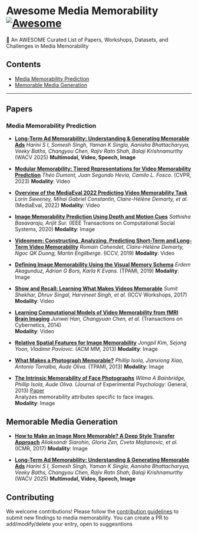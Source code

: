 # Awesome Media Memorability [![Awesome](https://awesome.re/badge.svg)](https://awesome.re)
🤩 An AWESOME Curated List of Papers, Workshops, Datasets, and Challenges in Media Memorability

## Contents
- [Media Memorability Prediction](#media-memorability-prediction)
- [Memorable Media Generation](#memorable-media-generation)

---

## Papers

### Media Memorability Prediction

- [**Long-Term Ad Memorability: Understanding & Generating Memorable Ads**](https://arxiv.org/abs/2309.00378)
  *Harini S I, Somesh Singh, Yaman K Singla, Aanisha Bhattacharyya, Veeky Baths, Changyou Chen, Rajiv Ratn Shah, Balaji Krishnamurthy* (WACV 2025)
  **Multimodal, Video, Speech, Image**

- [**Modular Memorability: Tiered Representations for Video Memorability Prediction**](https://openaccess.thecvf.com/content/CVPR2023/html/Dumont_Modular_Memorability_Tiered_Representations_for_Video_Memorability_Prediction_CVPR_2023_paper.html)
  *Théo Dumont, Juan Segundo Hevia, Camilo L. Fosco.* (CVPR, 2023)
  **Modality**: Video

- [**Overview of the MediaEval 2022 Predicting Video Memorability Task**](https://ceur-ws.org/Vol-3583/paper17.pdf)
  *Lorin Sweeney, Mihai Gabriel Constantin, Claire-Hélène Demarty, et al.* (MediaEval, 2022)
  **Modality**: Video

- [**Image Memorability Prediction Using Depth and Motion Cues**](https://ieeexplore.ieee.org/stamp/stamp.jsp?arnumber=9007618)
  *Sathisha Basavaraju, Arijit Sur.* (IEEE Transactions on Computational Social Systems, 2020)
  **Modality**: Image

- [**Videomem: Constructing, Analyzing, Predicting Short-Term and Long-Term Video Memorability**](https://openaccess.thecvf.com/content_ICCV_2019/papers/Cohendet_VideoMem_Constructing_Analyzing_Predicting_Short-Term_and_Long-Term_Video_Memorability_ICCV_2019_paper.pdf)
  *Romain Cohendet, Claire-Hélène Demarty, Ngoc QK Duong, Martin Engilberge.* (ICCV, 2019)
  **Modality**: Video

- [**Defining Image Memorability Using the Visual Memory Schema**](https://pubmed.ncbi.nlm.nih.gov/31056491/)
  *Erdem Akagunduz, Adrian G Bors, Karla K Evans.* (TPAMI, 2019)
  **Modality**: Image

- [**Show and Recall: Learning What Makes Videos Memorable**](https://openaccess.thecvf.com/content_ICCV_2017_workshops/papers/w40/Shekhar_Show_and_Recall_ICCV_2017_paper.pdf)
  *Sumit Shekhar, Dhruv Singal, Harvineet Singh, et al.* (ICCV Workshops, 2017)
  **Modality**: Video

- [**Learning Computational Models of Video Memorability from fMRI Brain Imaging**](https://pubmed.ncbi.nlm.nih.gov/25314715/)
  *Junwei Han, Changyuan Chen, et al.* (Transactions on Cybernetics, 2014)  
  **Modality**: Video

- [**Relative Spatial Features for Image Memorability**](https://dl.acm.org/doi/10.1145/2502081.2502198)
  *Jongpil Kim, Sejong Yoon, Vladimir Pavlovic.* (ACM MM, 2013)
  **Modality**: Image

- [**What Makes a Photograph Memorable?**](https://ieeexplore.ieee.org/stamp/stamp.jsp?arnumber=6629991)
  *Phillip Isola, Jianxiong Xiao, Antonio Torralba, Aude Oliva.* (TPAMI, 2013)
  **Modality**: Image

- [**The Intrinsic Memorability of Face Photographs**](https://pubmed.ncbi.nlm.nih.gov/24246059/)
  *Wilma A Bainbridge, Phillip Isola, Aude Oliva.* (Journal of Experimental Psychology: General, 2013)
  [Paper](https://doi.org/10.1037/a0033872)  
  Analyzes memorability attributes specific to face images.  
  **Modality**: Image

## Memorable Media Generation

- [**How to Make an Image More Memorable? A Deep Style Transfer Approach**](https://dl.acm.org/doi/10.1145/3078971.3078986)
  *Aliaksandr Siarohin, Gloria Zen, Cveta Majtanovic, et al.* (ICMR, 2017)
  **Modality**: Image

- [**Long-Term Ad Memorability: Understanding & Generating Memorable Ads**](https://arxiv.org/abs/2309.00378)
  *Harini S I, Somesh Singh, Yaman K Singla, Aanisha Bhattacharyya, Veeky Baths, Changyou Chen, Rajiv Ratn Shah, Balaji Krishnamurthy* (WACV 2025)
  **Multimodal, Video, Speech, Image**

## Contributing

We welcome contributions! Please follow the [contribution guidelines](CONTRIBUTING.md) to submit new findings to media memorability.
You can create a PR to add/modify/delete your entry, open to suggesntions
